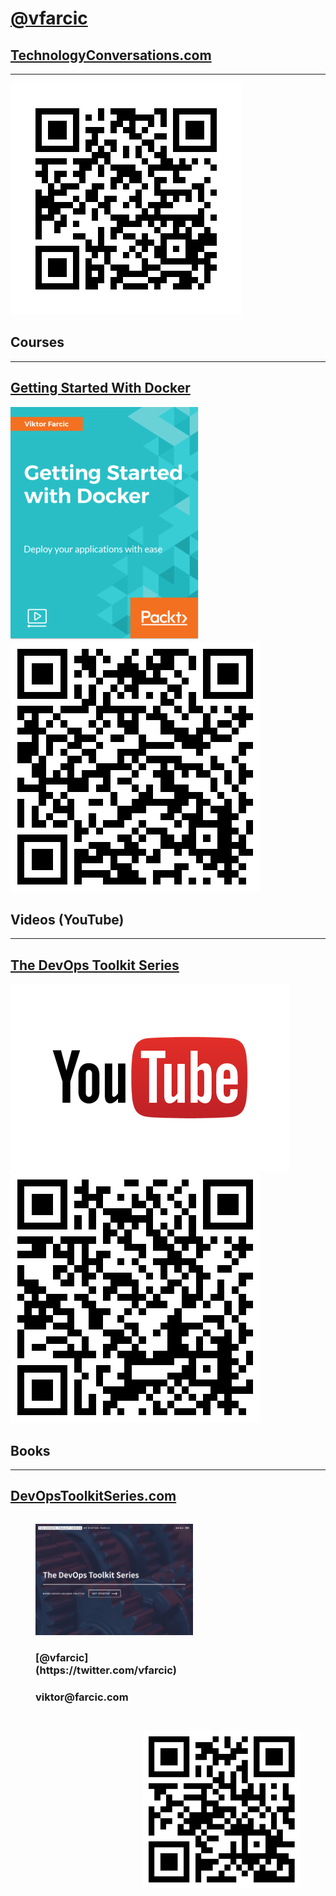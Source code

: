 <!-- .slide: data-background="../img/products/twitter.png" data-background-size="contain" -->
# [@vfarcic](https://twitter.com/vfarcic)


## [TechnologyConversations.com](http://technologyconversations.com)

---

![TechnologyConversations.com](../img/qr/technology-conversations.jpg)


## Courses

---

## [Getting Started With Docker](https://www.packtpub.com/application-development/getting-started-docker-video)

[![](../img/products/packt-video.png)](https://www.packtpub.com/application-development/getting-started-docker-video) ![](../img/qr/packt-video.png)


## Videos (YouTube)

---

## [The DevOps Toolkit Series](https://www.youtube.com/channel/UCfz8x0lVzJpb_dgWm9kPVrw)

[![](../img/youtube.png)](https://www.youtube.com/channel/UCfz8x0lVzJpb_dgWm9kPVrw) ![](../img/qr/youtube.png)


## Books

---

## [DevOpsToolkitSeries.com](http://www.devopstoolkitseries.com/)

<figure style="width: 50%; height: 50%; float: left;">
    <a href="https://www.devopstoolkitseries.com/">
        <img src="../img/devops-toolkit-series.png"/>
    </a>
    <h3>[@vfarcic](https://twitter.com/vfarcic)</h3>
    <h3>viktor@farcic.com</h3>
</figure>
<figure style="width: 50%; height: 50%; float: right;">
    <a href="https://www.devopstoolkitseries.com/">
        <img src="../img/qr/devops-toolkit-series.png"/>
    </a>
</figure>
